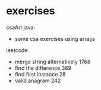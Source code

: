 # exercises

csaArr.java:
- some csa exercises using arrays 

leetcode:
- merge string alternatively 1768
- find the difference 389
- find first instance 28
- valid anagram 242
